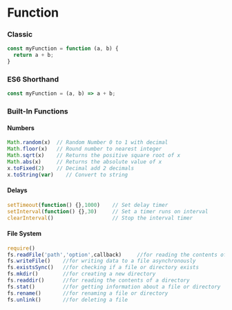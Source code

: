 # Function
### Classic
```javascript
const myFunction = function (a, b) {
  return a + b;
}
```
### ES6 Shorthand
```javascript
const myFunction = (a, b) => a + b;
```

### Built-In Functions
#### Numbers
```javascript
Math.random(x)  // Random Number 0 to 1 with decimal
Math.floor(x)   // Round number to nearest integer
Math.sqrt(x)    // Returns the positive square root of x
Math.abs(x)     // Returns the absolute value of x
x.toFixed(2)    // Decimal add 2 decimals
x.toString(var)    // Convert to string
```

#### Delays
```javascript
setTimeout(function() {},1000)    // Set delay timer
setInterval(function() {},30)     // Set a timer runs on interval
clearInterval()                   // Stop the interval timer
```

#### File System
```javascript
require()
fs.readFile('path','option',callback)     //for reading the contents of a file asynchronously
fs.writeFile()    //for writing data to a file asynchronously
fs.existsSync()   //for checking if a file or directory exists
fs.mkdir()        //for creating a new directory
fs.readdir()      //for reading the contents of a directory
fs.stat()         //for getting information about a file or directory
fs.rename()       //for renaming a file or directory
fs.unlink()       //for deleting a file
```